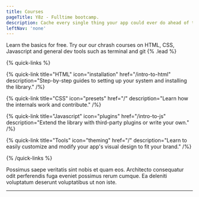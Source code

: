 ```yaml
---
title: Courses
pageTitle: Y8z - Fulltime bootcamp.
description: Cache every single thing your app could ever do ahead of time, so your code never even has to run at all.
leftNav: 'none'
---
```


Learn the basics for free.  Try our our chrash courses on HTML, CSS, Javascript and general dev tools such as terminal and git {% .lead %}

{% quick-links %}

{% quick-link title="HTML" icon="installation" href="/intro-to-html" description="Step-by-step guides to setting up your system and installing the library." /%}

{% quick-link title="CSS" icon="presets" href="/" description="Learn how the internals work and contribute." /%}

{% quick-link title="Javascript" icon="plugins" href="/intro-to-js" description="Extend the library with third-party plugins or write your own." /%}

{% quick-link title="Tools" icon="theming" href="/" description="Learn to easily customize and modify your app's visual design to fit your brand." /%}

{% /quick-links %}

Possimus saepe veritatis sint nobis et quam eos. Architecto consequatur odit perferendis fuga eveniet possimus rerum cumque. Ea deleniti voluptatum deserunt voluptatibus ut non iste.

---